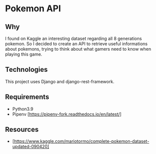 # Pokemon API

## Why
I found on Kaggle an interesting dataset regarding all 8 generations pokemon.
So I decided to create an API to retrieve useful informations about pokemons, trying to 
think about what gamers need to know when playing this game.

## Technologies
This project uses Django and django-rest-framework.

## Requirements
* Python3.9
* Pipenv [https://pipenv-fork.readthedocs.io/en/latest/]

## Resources
* [https://www.kaggle.com/mariotormo/complete-pokemon-dataset-updated-090420]